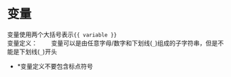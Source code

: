 # 变量
变量使用两个大括号表示`{{ variable }}`  
变量定义：　　
变量可以是由任意字母/数字和下划线(`_`)组成的子字符串，但是不能是下划线(`_`)开头  
* *变量定义不要包含标点符号